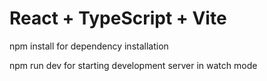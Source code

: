 # React + TypeScript + Vite

npm install for dependency installation

npm run dev for starting development server in watch mode
